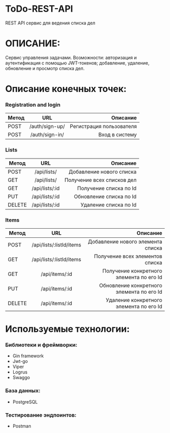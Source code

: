 # ToDo-REST-API
REST API сервис для ведения списка дел
# ОПИСАНИЕ:
Cервис управления задачами. Возможности: авторизация и аутентификация с помощью JWT-токенов; добавление, удаление, обновление и просмотр списка дел.

# Описание конечных точек:

### Registration and login
| Метод         | URL                 |Описание|
| ------------- |:-------------------------------------:| -------------------------------: |
| POST          |/auth/sign-up/                         |Регистрация пользователя          |
| POST          |/auth/sign-in/                         |Вход в систему                    |


### Lists
| Метод         | URL                 |Описание|
| ------------- |:-------------------------------------:| -------------------------------------: |
| POST          |/api/lists/                            |Добавление нового списка                |
| GET           |/api/lists/                            |Получение всех списков дел              |
| GET           |/api/lists/:id                         |Получение списка по Id                  |
| PUT           |/api/lists/:id                         |Обновление списка по Id                 |
| DELETE        |/api/lists/:id                         |Удаление списка по Id                   |

### Items
| Метод         | URL                 |Описание|
| ------------- |:-------------------------------------:| --------------------------------------: |
| POST          |/api/lists/:listId/items               |Добавление нового элемента списка        |
| GET           |/api/lists/:listId/items               |Получение всех элементов списка          |
| GET           |/api/items/:id                         |Получение конкретного элемента по его Id |
| PUT           |/api/items/:id                         |Обновление конкретного элемента по его Id|
| DELETE        |/api/items/:id                         |Удаление конкретного элемента по его Id  |


# Используемые технологии:
### Библиотеки и фреймворки:
- Gin framework
- Jwt-go
- Viper
- Logrus
- Swaggo

### База данных:
- PostgreSQL

### Тестирование эндпоинтов:
- Postman
